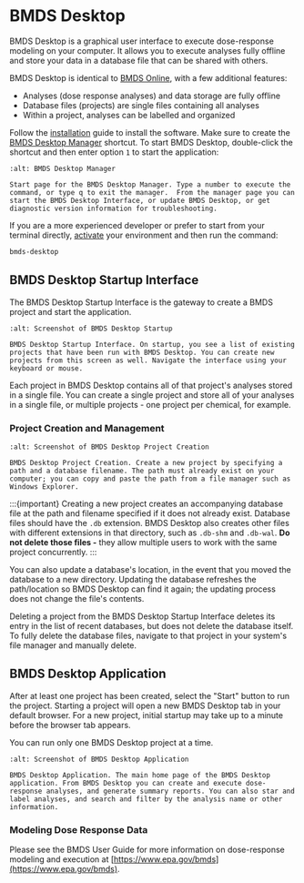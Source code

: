 # BMDS Desktop

BMDS Desktop is a graphical user interface to execute dose-response modeling on your computer. It allows you to execute analyses fully offline and store your data in a database file that can be shared with others.

BMDS Desktop is identical to [BMDS Online](https://bmdsonline.epa.gov), with a few additional features:

* Analyses (dose response analyses) and data storage are fully offline
* Database files (projects) are single files containing all analyses
* Within a project, analyses can be labelled and organized

Follow the [installation](installation.md) guide to install the software. Make sure to create the [BMDS Desktop Manager](./installation.md#create-the-bmds-desktop-manager-shortcut) shortcut. To start BMDS Desktop, double-click the shortcut and then enter option `1` to start the application:

```{figure} _static/img/bmds-desktop-manager.jpg
:alt: BMDS Desktop Manager

Start page for the BMDS Desktop Manager. Type a number to execute the command, or type q to exit the manager.  From the manager page you can start the BMDS Desktop Interface, or update BMDS Desktop, or get diagnostic version information for troubleshooting.
```

If you are a more experienced developer or prefer to start from your terminal directly, [activate](./installation.md/#activating-an-environment) your environment and then run the command:

```bash
bmds-desktop
```

## BMDS Desktop Startup Interface

The BMDS Desktop Startup Interface is the gateway to create a BMDS project and start the application.

```{figure} _static/img/desktop-startup.jpg
:alt: Screenshot of BMDS Desktop Startup

BMDS Desktop Startup Interface. On startup, you see a list of existing projects that have been run with BMDS Desktop. You can create new projects from this screen as well. Navigate the interface using your keyboard or mouse.
```

Each project in BMDS Desktop contains all of that project's analyses stored in a single file. You can create a single project and store all of your analyses in a single file, or multiple projects - one project per chemical, for example.

### Project Creation and Management

```{figure} _static/img/create-db.jpg
:alt: Screenshot of BMDS Desktop Project Creation

BMDS Desktop Project Creation. Create a new project by specifying a path and a database filename. The path must already exist on your computer; you can copy and paste the path from a file manager such as Windows Explorer.
```

:::{important}
Creating a new project creates an accompanying database file at the path and filename specified if it does not already exist. Database files should have the `.db` extension. BMDS Desktop also creates other files with different extensions in that directory, such as `.db-shm` and `.db-wal`. **Do not delete those files -** they allow multiple users to work with the same project concurrently.
:::

You can also update a database's location, in the event that you moved the database to a new directory. Updating the database refreshes the path/location so BMDS Desktop can find it again; the updating process does not change the file's contents.

Deleting a project from the BMDS Desktop Startup Interface deletes its entry in the list of recent databases, but does not delete the database itself. To fully delete the database files, navigate to that project in your system's file manager and manually delete.

## BMDS Desktop Application

After at least one project has been created, select the "Start" button to run the project. Starting a project will open a new BMDS Desktop tab in your default browser. For a new project, initial startup may take up to a minute before the browser tab appears.

You can run only one BMDS Desktop project at a time.

```{figure} _static/img/bmds-desktop.jpg
:alt: Screenshot of BMDS Desktop Application

BMDS Desktop Application. The main home page of the BMDS Desktop application. From BMDS Desktop you can create and execute dose-response analyses, and generate summary reports. You can also star and label analyses, and search and filter by the analysis name or other information.
```

### Modeling Dose Response Data

Please see the BMDS User Guide for more information on dose-response modeling and execution at [https://www.epa.gov/bmds](https://www.epa.gov/bmds).
